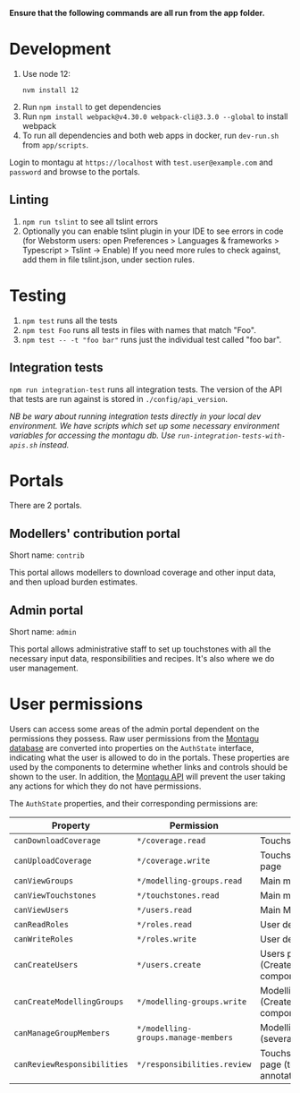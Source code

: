 **Ensure that the following commands are all run from the app folder.**

# Development

1. Use node 12:
   ```
   nvm install 12
   ```
2. Run `npm install` to get dependencies
3. Run `npm install webpack@v4.30.0 webpack-cli@3.3.0 --global` to install webpack
4. To run all dependencies and both web apps in docker, run `dev-run.sh` from `app/scripts`.

Login to montagu at `https://localhost` with `test.user@example.com` and `password` and browse to the portals. 

## Linting
1. `npm run tslint` to see all tslint errors
2. Optionally you can enable tslint plugin in your IDE to see errors in code (for Webstorm users:
open Preferences > Languages & frameworks > Typescript > Tslint -> Enable)
If you need more rules to check against, add them in file tslint.json, under section rules.

# Testing
1. `npm test` runs all the tests
2. `npm test Foo` runs all tests in files with names that match "Foo".
3. `npm test -- -t "foo bar"` runs just the individual test called "foo bar".

## Integration tests
`npm run integration-test` runs all integration tests. The version of
the API that tests are run against is stored in `./config/api_version`. 

*NB be wary about running integration tests directly in your local dev environment. We have scripts which set up some 
necessary environment variables for accessing the montagu db. Use `run-integration-tests-with-apis.sh` instead.*

# Portals
There are 2 portals.

## Modellers' contribution portal
Short name: `contrib`

This portal allows modellers to download coverage and other input data,
and then upload burden estimates.

## Admin portal
Short name: `admin`

This portal allows administrative staff to set up touchstones with all the
necessary input data, responsibilities and recipes. It's also where we do user
management.

# User permissions

Users can access some areas of the admin portal dependent on the permissions they possess. Raw user permissions from the [Montagu
database](https://github.com/vimc/montagu-db) are converted into properties on the `AuthState` interface, indicating what
the user is allowed to do in the portals. These properties are used by the components to determine whether links and
controls should be shown to the user. In addition, the [Montagu API](https://github.com/vimc/montagu-api) will prevent 
the user taking any actions for which they do not have permissions.

The `AuthState` properties, and their corresponding permissions are:

| Property | Permission | Used in
| --- | --- | --- |
| `canDownloadCoverage` | `*/coverage.read` | Touchstone scenarios page
| `canUploadCoverage` | `*/coverage.write` | Touchstone coverage upload page
| `canViewGroups` | `*/modelling-groups.read` | Main menu 
| `canViewTouchstones` | `*/touchstones.read` | Main menu
| `canViewUsers` | `*/users.read` | Main Menu
| `canReadRoles` | `*/roles.read` | User details page
| `canWriteRoles` | `*/roles.write` | User details page
| `canCreateUsers` | `*/users.create` | Users page (CreateUsersSection component)
| `canCreateModellingGroups` | `*/modelling-groups.write` | Modelling Groups page (CreateModellingGroupSection component)
| `canManageGroupMembers` | `*/modelling-groups.manage-members` | Modelling Group details page (several components)
| `canReviewResponsibilities` | `*/responsibilities.review` | Touchstone responsibilities page (to view/edit annotations)
